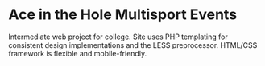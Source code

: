 # Ace in the Hole Multisport Events

Intermediate web project for college.  Site uses PHP templating for consistent design implementations and the LESS preprocessor.  HTML/CSS framework is flexible and mobile-friendly.
